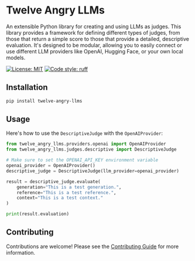 # Twelve Angry LLMs

An extensible Python library for creating and using LLMs as judges. This library provides a framework for defining different types of judges, from those that return a simple score to those that provide a detailed, descriptive evaluation. It's designed to be modular, allowing you to easily connect or use different LLM providers like OpenAI, Hugging Face, or your own local models.

<!-- [![PyPI version](https://badge.fury.io/py/twelve-angry-llms.svg)](https://badge.fury.io/py/twelve-angry-llms) -->
<!-- [![Build Status](https://github.com/meghdadFar/twelve-angry-llms/actions/workflows/python-package.yml/badge.svg)](https://github.com/meghdadFar/twelve-angry-llms/actions/workflows/python-package.yml) -->
[![License: MIT](https://img.shields.io/badge/License-MIT-yellow.svg)](https://opensource.org/licenses/MIT)
[![Code style: ruff](https://img.shields.io/endpoint?url=https://raw.githubusercontent.com/astral-sh/ruff/main/assets/badge/v2.json)](https://github.com/astral-sh/ruff)
<!-- [![Python Version](https://img.shields.io/pypi/pyversions/twelve-angry-llms.svg)](https://pypi.org/project/twelve-angry-llms) -->

## Installation

```bash
pip install twelve-angry-llms
```

## Usage

Here's how to use the `DescriptiveJudge` with the `OpenAIProvider`:

```python
from twelve_angry_llms.providers.openai import OpenAIProvider
from twelve_angry_llms.judges.descriptive import DescriptiveJudge

# Make sure to set the OPENAI_API_KEY environment variable
openai_provider = OpenAIProvider()
descriptive_judge = DescriptiveJudge(llm_provider=openai_provider)

result = descriptive_judge.evaluate(
    generation="This is a test generation.",
    reference="This is a test reference.",
    context="This is a test context."
)

print(result.evaluation)
```

## Contributing

Contributions are welcome! Please see the [Contributing Guide](CONTRIBUTING.md) for more information.
